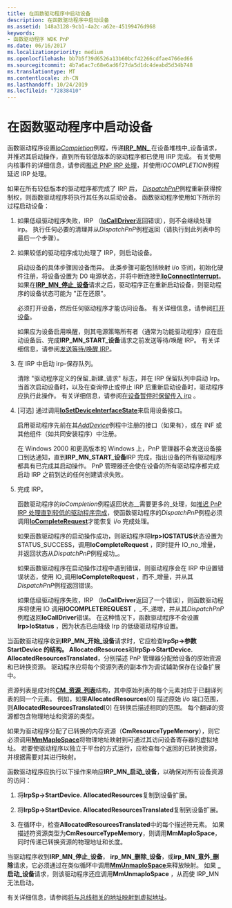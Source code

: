 ```yaml
---
title: 在函数驱动程序中启动设备
description: 在函数驱动程序中启动设备
ms.assetid: 148a3128-9cb1-4a2c-a62e-45199476d968
keywords:
- 函数驱动程序 WDK PnP
ms.date: 06/16/2017
ms.localizationpriority: medium
ms.openlocfilehash: bb7b5f39d6526a13b60bcf42266cdfae4766ed66
ms.sourcegitcommit: 4b7a6ac7c68e6ad6f27da5d1dc4deabd5d34b748
ms.translationtype: MT
ms.contentlocale: zh-CN
ms.lasthandoff: 10/24/2019
ms.locfileid: "72838410"
---
```

# <a name="starting-a-device-in-a-function-driver"></a>在函数驱动程序中启动设备





函数驱动程序设置[*IoCompletion*](https://docs.microsoft.com/windows-hardware/drivers/ddi/wdm/nc-wdm-io_completion_routine)例程，传递[**IRP\_MN\_** ](https://docs.microsoft.com/windows-hardware/drivers/kernel/irp-mn-start-device)在设备堆栈中\_设备请求，并推迟其启动操作，直到所有较低版本的驱动程序都已使用 IRP 完成。 有关使用内核事件的详细信息，请参阅[推迟 PNP IRP 处理](postponing-pnp-irp-processing-until-lower-drivers-finish.md)，并使用*IOCOMPLETION*例程延迟 IRP 处理。

如果在所有较低版本的驱动程序都完成了 IRP 后， [*DispatchPnP*](https://docs.microsoft.com/windows-hardware/drivers/ddi/wdm/nc-wdm-driver_dispatch)例程重新获得控制权，则函数驱动程序将执行其任务以启动设备。 函数驱动程序使用如下所示的过程启动设备：

1.  如果低级驱动程序失败，IRP （[**IoCallDriver**](https://docs.microsoft.com/windows-hardware/drivers/ddi/wdm/nf-wdm-iocalldriver)返回错误），则不会继续处理 irp。 执行任何必要的清理并从*DispatchPnP*例程返回（请执行到此列表中的最后一个步骤）。

2.  如果较低的驱动程序成功处理了 IRP，则启动设备。

    启动设备的具体步骤因设备而异。 此类步骤可能包括映射 i/o 空间，初始化硬件注册，将设备设置为 D0 电源状态，并将中断连接到[**IoConnectInterrupt**](https://docs.microsoft.com/windows-hardware/drivers/ddi/wdm/nf-wdm-ioconnectinterrupt)。 如果在[**IRP\_MN\_停止\_设备**](https://docs.microsoft.com/windows-hardware/drivers/kernel/irp-mn-stop-device)请求之后，驱动程序正在重新启动设备，则驱动程序的设备状态可能为 "正在还原"。

    必须打开设备，然后任何驱动程序才能访问设备。 有关详细信息，请参阅[打开设备](powering-up-a-device.md)。

    如果应为设备启用唤醒，则其电源策略所有者（通常为功能驱动程序）应在启动设备后、完成**IRP\_MN\_START\_设备**请求之前发送等待/唤醒 IRP。 有关详细信息，请参阅[发送等待/唤醒 IRP](sending-a-wait-wake-irp.md)。

3.  在 IRP 中启动 irp-保存队列。

    清除 "驱动程序定义的保留\_新建\_请求" 标志，并在 IRP 保留队列中启动 Irp。 当首次启动设备时，以及在查询停止或停止 IRP 后重新启动设备时，驱动程序应执行此操作。 有关详细信息，请参阅[在设备暂停时保留传入 irp](holding-incoming-irps-when-a-device-is-paused.md) 。

4.  \[可选\] 通过调用[**IoSetDeviceInterfaceState**](https://docs.microsoft.com/windows-hardware/drivers/ddi/wdm/nf-wdm-iosetdeviceinterfacestate)来启用设备接口。

    启用驱动程序先前在其[*AddDevice*](https://docs.microsoft.com/windows-hardware/drivers/ddi/wdm/nc-wdm-driver_add_device)例程中注册的接口（如果有），或在 INF 或其他组件（如共同安装程序）中注册。

    在 Windows 2000 和更高版本的 Windows 上，PnP 管理器不会发送设备接口到达通知，直到**IRP\_MN\_START\_设备**IRP 完成，指出设备的所有驱动程序都具有已完成其启动操作。 PnP 管理器还会使在设备的所有驱动程序都完成启动 IRP 之前到达的任何创建请求失败。

5.  完成 IRP。

    函数驱动程序的*IoCompletion*例程返回状态\_\_需要更多的\_处理，如[推迟 PnP IRP 处理直到较低的驱动程序完成](postponing-pnp-irp-processing-until-lower-drivers-finish.md)，使函数驱动程序的*DispatchPnP*例程必须调用[**IoCompleteRequest**](https://docs.microsoft.com/windows-hardware/drivers/ddi/wdm/nf-wdm-iocompleterequest)才能恢复 i/o 完成处理。

    如果函数驱动程序的启动操作成功，则驱动程序将**Irp&gt;IOSTATUS**状态设置为 STATUS\_SUCCESS，调用**IoCompleteRequest** ，同时提升 IO\_no\_增量，并返回状态从*DispatchPnP*例程成功\_。

    如果函数驱动程序在启动操作过程中遇到错误，则驱动程序会在 IRP 中设置错误状态，使用 IO\_调用**IoCompleteRequest** ，而不\_增量，并从其*DispatchPnP*例程返回错误。

    如果低级驱动程序失败，IRP （**IoCallDriver**返回了一个错误），则函数驱动程序将使用 IO 调用**IOCOMPLETEREQUEST** ，\_不\_递增，并从其*DispatchPnP*例程返回**IoCallDriver**错误。 在这种情况下，函数驱动程序不会设置**Irp&gt;IoStatus** ，因为状态已由降级 Irp 的低级驱动程序设置。

当函数驱动程序收到**IRP\_MN\_开始\_设备**请求时，它应检查**IrpSp-&gt;参数 StartDevice 的结构。 AllocatedResources**和**IrpSp-&gt;StartDevice. AllocatedResourcesTranslated**，分别描述 PnP 管理器分配给设备的原始资源和已转换资源。 驱动程序应将每个资源列表的副本作为调试辅助保存在设备扩展中。

资源列表是成对的[**CM\_资源\_列表**](https://docs.microsoft.com/windows-hardware/drivers/ddi/wdm/ns-wdm-_cm_resource_list)结构，其中原始列表的每个元素对应于已翻译列表的同一个元素。 例如，如果**AllocatedResources**\[0\] 描述原始 i/o 端口范围，则**AllocatedResourcesTranslated**\[0\] 在转换后描述相同的范围。 每个翻译的资源都包含物理地址和资源的类型。

如果为驱动程序分配了已转换的内存资源（**CmResourceTypeMemory**），则它必须调用[**MmMapIoSpace**](https://docs.microsoft.com/windows-hardware/drivers/ddi/wdm/nf-wdm-mmmapiospace)将物理地址映射到可通过其访问设备寄存器的虚拟地址。 若要使驱动程序以独立于平台的方式运行，应检查每个返回的已转换资源，并根据需要对其进行映射。

函数驱动程序应执行以下操作来响应**IRP\_MN\_启动\_设备**，以确保对所有设备资源的访问：

1.  将**IrpSp-&gt;StartDevice. AllocatedResources**复制到设备扩展。

2.  将**IrpSp-&gt;StartDevice. AllocatedResourcesTranslated**复制到设备扩展。

3.  在循环中，检查**AllocatedResourcesTranslated**中的每个描述符元素。 如果描述符资源类型为**CmResourceTypeMemory**，则调用**MmMapIoSpace**，同时传递已转换资源的物理地址和长度。

当驱动程序收到**IRP\_MN\_停止\_设备**， **irp\_MN\_删除\_设备**，或**irp\_MN\_意外\_删除**请求，它必须通过在类似循环中调用[**MmUnmapIoSpace**](https://docs.microsoft.com/windows-hardware/drivers/ddi/wdm/nf-wdm-mmunmapiospace)来释放映射。 如果 **\_启动\_设备**请求，则该驱动程序还应调用**MmUnmapIoSpace** ，从而使 IRP\_MN 无法启动。

有关详细信息，请参阅[将与总线相关的地址映射到虚拟地址](mapping-bus-relative-addresses-to-virtual-addresses.md)。

 

 




